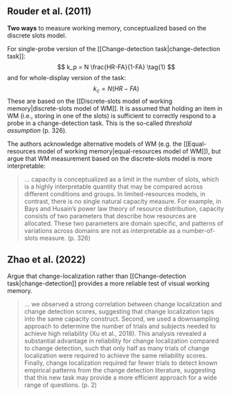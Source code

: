 ## Rouder et al. (2011)
**Two ways** to measure working memory, conceptualized based on the discrete slots model.

For single-probe version of the [[Change-detection task|change-detection task]]:
$$
k_p = N \frac{HR-FA}{1-FA} \tag{1}
$$
and for whole-display version of the task:
$$
k_c = N(HR - FA) \tag{2}
$$
These are based on the [[Discrete-slots model of working memory|discrete-slots model of WM]]. It is assumed that holding an item in WM (i.e., storing in one of the slots) is sufficient  to correctly respond to a probe in a change-detection task. This is the so-called *threshold assumption* (p. 326).

The authors acknowledge alternative models of WM (e.g. the [[Equal-resources model of working memory|equal-resources model of WM]]), but argue that WM measurement based on the discrete-slots model is more interpretable:

> ... capacity is conceptualized as a limit in the number of slots, which is a highly interpretable quantity that may be compared across different conditions and groups. In limited-resources models, in contrast, there is no single natural capacity measure. For example, in Bays and Husain’s power law theory of resource distribution, capacity consists of two parameters that describe how resources are allocated. These two parameters are domain specific, and patterns of variations across domains are not as interpretable as a number-of-slots measure. (p. 326)

## Zhao et al. (2022)
Argue that change-localization rather than [[Change-detection task|change-detection]] provides a more reliable test of visual working memory.

> ... we observed a strong correlation between change localization and change detection scores, suggesting that change localization taps into the same capacity construct. Second, we used a downsampling approach to determine the number of trials and subjects needed to achieve high reliability (Xu et al., 2018). This analysis revealed a substantial advantage in reliability for change localization compared to change detection, such that only half as many trials of change localization were required to achieve the same reliability scores. Finally, change localization required far fewer trials to detect known empirical patterns from the change detection literature, suggesting that this new task may provide a more efficient approach for a wide range of questions.
> (p. 2)

